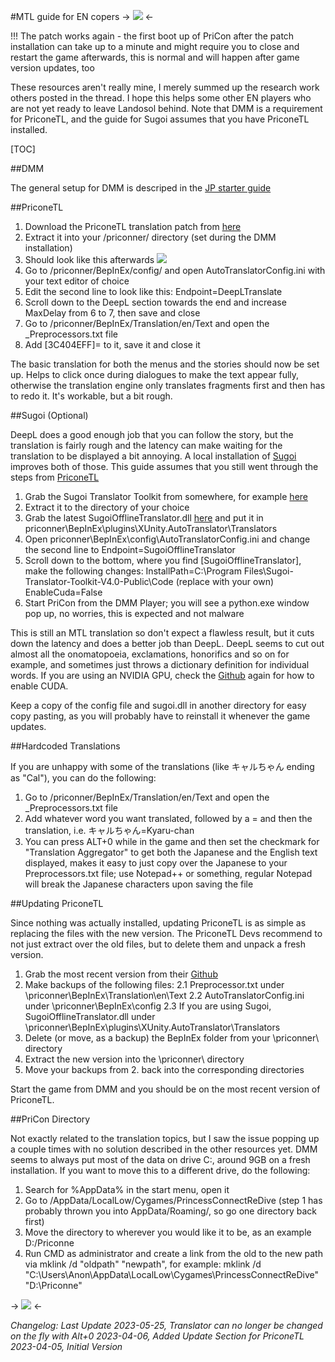 #MTL guide for EN copers
-> ![](https://i.imgur.com/X8QDfDT.gif) <-

!!! The patch works again - the first boot up of PriCon after the patch installation can take up to a minute and might require you to close and restart the game afterwards, this is normal and will happen after game version updates, too

These resources aren't really mine, I merely summed up the research work others posted in the thread. I hope this helps some other EN players who are not yet ready to leave Landosol behind.
Note that DMM is a requirement for PriconeTL, and the guide for Sugoi assumes that you have PriconeTL installed.

[TOC]

##DMM

The general setup for DMM is descriped in the [JP starter guide](https://rentry.co/pcrgjpstartguide)

##PriconeTL

1. Download the PriconeTL translation patch from [here](https://github.com/ImaterialC/PriconneRe-TL)
2. Extract it into your /priconner/ directory (set during the DMM installation)
3. Should look like this afterwards
![](https://i.imgur.com/YMNsgZY.png)
4. Go to /priconner/BepInEx/config/ and open AutoTranslatorConfig.ini with your text editor of choice
5. Edit the second line to look like this: Endpoint=DeepLTranslate
6. Scroll down to the DeepL section towards the end and increase MaxDelay from 6 to 7, then save and close
7. Go to /priconner/BepInEx/Translation/en/Text and open the _Preprocessors.txt file
8. Add [3C404EFF]= to it, save it and close it

The basic translation for both the menus and the stories should now be set up. Helps to click once during dialogues to make the text appear fully, otherwise the translation engine only translates fragments first and then has to redo it. It's workable, but a bit rough.

##Sugoi (Optional)

DeepL does a good enough job that you can follow the story, but the translation is fairly rough and the latency can make waiting for the translation to be displayed a bit annoying. A local installation of [Sugoi](https://github.com/Vin-meido/XUnity-AutoTranslator-SugoiOfflineTranslatorEndpoint) improves both of those.
This guide assumes that you still went through the steps from [PriconeTL](https://rentry.org/pcrgMTLguide#priconetl)

1. Grab the Sugoi Translator Toolkit from somewhere, for example [here](https://drive.google.com/file/d/1XYkRUKfRNWxJMKYTAWAobEnzFau4FvEo/view)
2. Extract it to the directory of your choice
3. Grab the latest SugoiOfflineTranslator.dll [here](https://github.com/Vin-meido/XUnity-AutoTranslator-SugoiOfflineTranslatorEndpoint/releases/latest/) and put it in priconner\BepInEx\plugins\XUnity.AutoTranslator\Translators
4. Open priconner\BepInEx\config\AutoTranslatorConfig.ini and change the second line to Endpoint=SugoiOfflineTranslator
5. Scroll down to the bottom, where you find [SugoiOfflineTranslator], make the following changes:
		InstallPath=C:\Program Files\Sugoi-Translator-Toolkit-V4.0-Public\Code (replace with your own)
		EnableCuda=False
6. Start PriCon from the DMM Player; you will see a python.exe window pop up, no worries, this is expected and not malware

This is still an MTL translation so don't expect a flawless result, but it cuts down the latency and does a better job than DeepL. DeepL seems to cut out almost all the onomatopoeia, exclamations, honorifics and so on for example, and sometimes just throws a dictionary definition for individual words.
If you are using an NVIDIA GPU, check the [Github](https://github.com/Vin-meido/XUnity-AutoTranslator-SugoiOfflineTranslatorEndpoint) again for how to enable CUDA.

Keep a copy of the config file and sugoi.dll in another directory for easy copy pasting, as you will probably have to reinstall it whenever the game updates.

##Hardcoded Translations

If you are unhappy with some of the translations (like キャルちゃん ending as "Cal"), you can do the following:
1. Go to /priconner/BepInEx/Translation/en/Text and open the _Preprocessors.txt file
2. Add whatever word you want translated, followed by a = and then the translation, i.e. キャルちゃん=Kyaru-chan
3. You can press ALT+0 while in the game and then set the checkmark for "Translation Aggregator" to get both the Japanese and the English text displayed, makes it easy to just copy over the Japanese to your Preprocessors.txt file; use Notepad++ or something, regular Notepad will break the Japanese characters upon saving the file

##Updating PriconeTL

Since nothing was actually installed, updating PriconeTL is as simple as replacing the files with the new version. The PriconeTL Devs recommend to not just extract over the old files, but to delete them and unpack a fresh version.

1. Grab the most recent version from their [Github](https://github.com/ImaterialC/PriconeTL/releases/latest)
2. Make backups of the following files:
	2.1 Preprocessor.txt under \priconner\BepInEx\Translation\en\Text
	2.2 AutoTranslatorConfig.ini under \priconner\BepInEx\config
	2.3 If you are using Sugoi, SugoiOfflineTranslator.dll under \priconner\BepInEx\plugins\XUnity.AutoTranslator\Translators
3. Delete (or move, as a backup) the BepInEx folder from your \priconner\ directory
4. Extract the new version into the \priconner\ directory
5. Move your backups from 2. back into the corresponding directories

Start the game from DMM and you should be on the most recent version of PriconeTL.

##PriCon Directory

Not exactly related to the translation topics, but I saw the issue popping up a couple times with no solution described in the other resources yet.
DMM seems to always put most of the data on drive C:, around 9GB on a fresh installation. If you want to move this to a different drive, do the following:
1.  Search for %AppData% in the start menu, open it 
2. Go to /AppData/LocalLow/Cygames/PrincessConnectReDive (step 1 has probably thrown you into AppData/Roaming/, so go one directory back first)
3. Move the directory to wherever you would like it to be, as an example D:/Priconne
4. Run CMD as administrator and create a link from the old to the new path via mklink /d "oldpath" "newpath", for example:
	mklink /d "C:\Users\Anon\AppData\LocalLow\Cygames\PrincessConnectReDive" "D:\Priconne"





-> ![](https://i.imgur.com/FhNe1PB.png) <-

*Changelog:*
*Last Update 2023-05-25, Translator can no longer be changed on the fly with Alt+0
2023-04-06, Added Update Section for PriconeTL
2023-04-05, Initial Version*